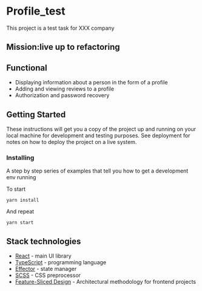 # Profile_test

This project is a test task for XXX company

## Mission:live up to refactoring

## Functional

* Displaying information about a person in the form of a profile
* Adding and viewing reviews to a profile
* Authorization and password recovery

## Getting Started

These instructions will get you a copy of the project up and running on your local machine for development and testing purposes. See deployment for notes on how to deploy the project on a live system.


### Installing

A step by step series of examples that tell you how to get a development env running

To start

```
yarn install
```

And repeat

```
yarn start
```
## Stack technologies

* [React](https://ru.reactjs.org/) - main UI library
* [TypeScript](https://www.typescriptlang.org/) - programming language
* [Effector](https://effector.dev/) - state manager
* [SCSS](https://sass-scss.ru/) - CSS preprocessor
* [Feature-Sliced Design](https://feature-sliced.design/en/) - Architectural methodology for frontend projects

